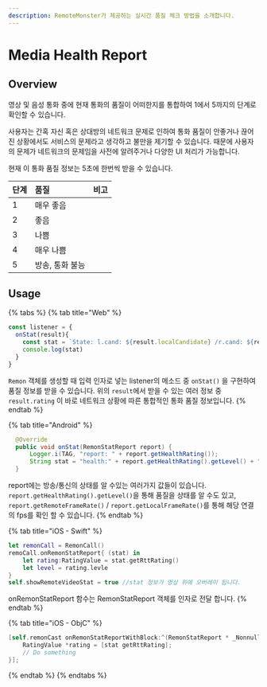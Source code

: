 ```yaml
---
description: RemoteMonster가 제공하는 실시간 품질 체크 방법을 소개합니다.
---
```


# Media Health Report

## Overview

영상 및 음성 통화 중에 현재 통화의 품질이 어떠한지를 통합하여 1에서 5까지의 단계로 확인할 수 있습니다.

사용자는 간혹 자신 혹은 상대방의 네트워크 문제로 인하여 통화 품질이 안좋거나 끊어진 상황에서도 서비스의 문제라고 생각하고 불만을 제기할 수 있습니다. 때문에 사용자의 문제가 네트워크의 문제임을 사전에 알려주거나 다양한 UI 처리가 가능합니다.

현재 이 통화 품질 정보는 5초에 한번씩 받을 수 있습니다.

| 단계 | 품질 | 비고 |
| :--- | :--- | :--- |
| 1 | 매우 좋음 |  |
| 2 | 좋음 |  |
| 3 | 나쁨 |  |
| 4 | 매우 나쁨 |  |
| 5 | 방송, 통화 불능 |  |

## Usage

{% tabs %}
{% tab title="Web" %}
```javascript
const listener = {
  onStat(result){
    const stat = `State: l.cand: ${result.localCandidate} /r.cand: ${result.remoteCandidate} /l.res: ${result.localFrameWidth} x ${result.localFrameHeight} /r.res: ${result.remoteFrameWidth} ${result.remoteFrameHeight} /l.rate: ${result.localFrameRate} /r.rate: ${result.remoteFrameRate} / Health: ${result.rating}`
    console.log(stat)
  }
}
```

`Remon` 객체를 생성할 때 입력 인자로 넣는 listener의 메소드 중 `onStat()` 을 구현하여 품질 정보를 받을 수 있습니다. 위의 `result`에서 받을 수 있는 여러 정보 중 `result.rating` 이 바로 네트워크 상황에 따른 통합적인 통화 품질 정보입니다.
{% endtab %}

{% tab title="Android" %}
```java
  @Override
  public void onStat(RemonStatReport report) {
      Logger.i(TAG, "report: " + report.getHealthRating());
      String stat = "health:" + report.getHealthRating().getLevel() + "\n";
  }
```

report에는 방송/통신의 상태를 알 수있는 여러가지 값들이 있습니다. `report.getHealthRating().getLevel()`을 통해 품질을 상태를 알 수도 있고, `report.getRemoteFrameRate()` / `report.getLocalFrameRate()`를 통해 해당 연결의 fps를 확인 할 수 있습니다. 
{% endtab %}

{% tab title="iOS - Swift" %}
```swift
let remonCall = RemonCall()
remoCall.onRemonStatReport{ (stat) in 
    let rating:RatingValue = stat.getRttRating()
    let level = rating.levle
}
self.showRemoteVideoStat = true //stat 정보가 영상 위에 오버레이 됩니다.
```

onRemonStatReport 함수는 RemonStatReport 객체를 인자로 전달 합니다. 
{% endtab %}

{% tab title="iOS - ObjC" %}
```objectivec
[self.remonCast onRemonStatReportWithBlock:^(RemonStatReport * _Nonnull stat) {
    RatingValue *rating = [stat getRttRating];
    // Do something
}];
```
{% endtab %}
{% endtabs %}




